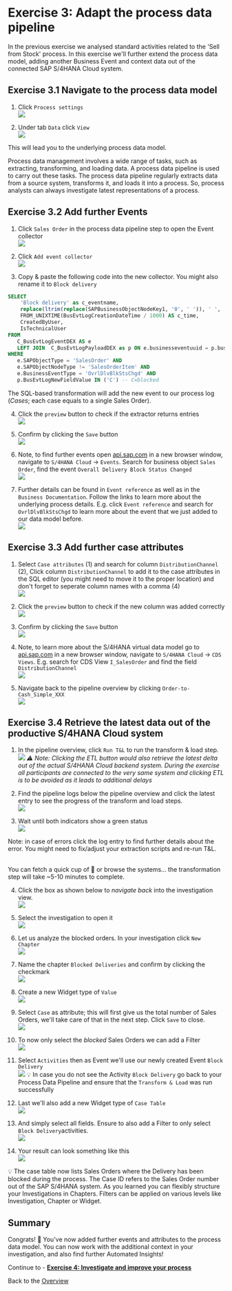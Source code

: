 # Exercise 3: Adapt the process data pipeline

In the previous exercise we analysed standard activities related to the 'Sell from Stock' process. In this exercise we'll further extend the process data model, adding another Business Event and context data out of the connected SAP S/4HANA Cloud system.



## Exercise 3.1 Navigate to the process data model

1. Click `Process settings`
<br>![](images/3_001.png)

2. Under tab `Data` click `View`
<br>![](images/3_002.png)

This will lead you to the underlying process data model. 

Process data management involves a wide range of tasks, such as extracting, transforming, and loading data. A process data pipeline is used to carry out these tasks. The process data pipeline regularly extracts data from a source system, transforms it, and loads it into a process. So, process analysts can always investigate latest representations of a process.


## Exercise 3.2 Add further Events

1. Click `Sales Order` in the process data pipeline step to open the Event collector
<br>![](images/3_003.png)

2. Click `Add event collector`
<br>![](images/3_004.png)

3. Copy & paste the following code into the new collector. You might also rename it to `Block delivery`
```sql
SELECT
    'Block delivery' as c_eventname,
    replace(ltrim(replace(SAPBusinessObjectNodeKey1, '0', ' ')), ' ', '0') AS c_caseid,
    FROM_UNIXTIME(BusEvtLogCreationDateTime / 1000) AS c_time, 
    CreatedByUser,
    IsTechnicalUser
FROM 
   C_BusEvtLogEventDEX AS e
   LEFT JOIN  C_BusEvtLogPayloadDEX as p ON e.businesseventuuid = p.businesseventuuid
WHERE 
   e.SAPObjectType = 'SalesOrder' AND
   e.SAPObjectNodeType != 'SalesOrderItem' AND
   e.BusinessEventType = 'OvrlDlvBlkStsChgd' AND
   p.BusEvtLogNewFieldValue IN ('C') -- C=blocked
```
The SQL-based transformation will add the new event to our process log (*Cases*; each case equals to a single Sales Order).

4. Click the `preview` button to check if the extractor returns entries
<br>![](images/3_026.png)

5. Confirm by clicking the `Save` button
<br>![](images/3_014.png)

6. Note, to find further events open [api.sap.com](https://api.sap.com) in a new browser window, navigate to `S/4HANA Cloud` -> `Events`. Search for business object `Sales Order`, find the event `Overall Delivery Block Status Changed`
<br>![](images/3_005.png)

7. Further details can be found in `Event reference` as well as in the `Business Documentation`. Follow the links to learn more about the underlying process details. E.g. click  `Event reference` and search for `OvrlDlvBlkStsChgd` to learn more about the event that we just added to our data model before.
<br>![](images/3_024.png)


## Exercise 3.3 Add further case attributes

1. Select `Case attributes` (1) and search for column `DistributionChannel` (2), Click column `DistributionChannel` to add it to the case attributes in the SQL editor (you might need to move it to the proper location) and don't forget to seperate column names with a comma (4)
<br>![](images/3_006.png?)

2. Click the `preview` button to check if the new column was added correctly
<br>![](images/3_011.png)

3. Confirm by clicking the `Save` button
<br>![](images/3_014.png)

4. Note, to learn more about the S/4HANA virtual data model go to [api.sap.com](https://api.sap.com) in a new browser window, navigate to `S/4HANA Cloud` -> `CDS Views`. E.g. search for CDS View `I_SalesOrder` and find the field `DistributionChannel`
<br>![](images/3_007.png)

5. Navigate back to the pipeline overview by clicking `Order-to-Cash_Simple_XXX`
<br>![](images/3_008.png)


## Exercise 3.4 Retrieve the latest data out of the productive S/4HANA Cloud system

1. In the pipeline overview, click `Run T&L` to run the transform & load step. 
<br>![](images/3_009.png)
 *⚠️ Note: Clicking the ETL button would also retrieve the latest delta out of the actual S/4HANA Cloud backend system. During the exercise all participants are connected to the very same system and clicking ETL is to be avoided as it leads to additional delays* 

2. Find the pipeline logs below the pipeline overview and click the latest entry to see the progress of the transform and load steps. 
<br>![](images/3_010.png)

3. Wait until both indicators show a green status
<br>![](images/3_015.png)

Note: in case of errors click the log entry to find further details about the error. You might need to fix/adjust your extraction scripts and re-run T&L.

<br>You can fetch a quick cup of 🍵 or browse the systems... the transformation step will take ~5-10 minutes to complete.

4. Click the box as shown below to *navigate back* into the investigation view. 
<br>![](images/3_012.png)

5. Select the investigation to open it
<br>![](images/3_025.png)

6. Let us analyze the blocked orders. In your investigation click  `New Chapter`
<br>![](../ex4/images/4_001.png)

7. Name the chapter `Blocked Deliveries` and confirm by clicking the checkmark
<br>![](images/3_016.png)

8. Create a new Widget type of `Value`
<br>![](images/3_018.png)

9. Select `Case` as attribute; this will first give us the total number of Sales Orders, we'll take care of that in the next step. Click `Save` to close.
<br>![](images/3_017.png)

10. To now only select the *blocked* Sales Orders we can add a Filter
<br>![](images/3_019.png)

11. Select `Activities` then as Event we'll use our newly created Event `Block Delivery`
<br>![](images/3_020.png)
💡 In case you do not see the Activity `Block Delivery` go back to your Process Data Pipeline and ensure that the `Transform & Load` was run successfully

12. Last we'll also add a new Widget type of `Case Table`
<br>![](images/3_021.png)

13. And simply select all fields. Ensure to also add a Filter to only select `Block Delivery`activities.
<br>![](images/3_022.png)

14. Your result can look something like this
<br>![](images/3_023.png)

💡 The case table now lists Sales Orders where the Delivery has been blocked during the process. The Case ID refers to the Sales Order number out of the SAP S/4HANA system. As you learned you can flexibly structure your Investigations in Chapters. Filters can be applied on various levels like Investigation, Chapter or Widget.


## Summary

Congrats! 🥳 You've now added further events and attributes to the process data model. You can now work with the additional context in your investigation, and also find further Automated Insights! 

Continue to - **[Exercise 4: Investigate and improve your process](../ex4/README.md)**

Back to the [Overview](../../README.md)

